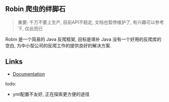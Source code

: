 ## Robin 爬虫的绊脚石

> 重要: 千万不要上生产, 目前API不稳定, 文档也暂停维护了, 有兴趣可以参考下, 仅此而已

Robin 是一个简易的 Java 反爬框架, 目标是填补 Java 没有一个好用的反爬库的空白, 为中小型公司的反爬工作的提供良好的解决方案.

## Links

- [Documentation](https://ly-chn.github.io/robin/)


todo:
- yml配置不友好, 正在探索更方便的途径
